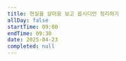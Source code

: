 ```yaml
---
title: 현실을 살아웅 보고 옵시디언 정리하기
allDay: false
startTime: 09:00
endTime: 09:30
date: 2025-04-23
completed: null
---
```


